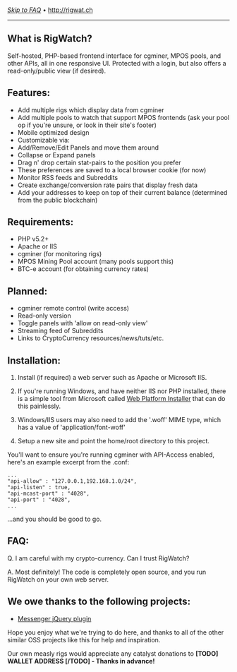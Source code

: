 <br>

_[Skip to FAQ](#faq)_ &bull; <a href="http://rigwat.ch" rel="external">http://rigwat.ch</a>

----

What is RigWatch?
--

Self-hosted, PHP-based frontend interface for cgminer, MPOS pools, and other APIs, all in one responsive UI. Protected with a login, but also offers a read-only/public view (if desired).

Features:
--
- Add multiple rigs which display data from cgminer
- Add multiple pools to watch that support MPOS frontends (ask your pool op if you're unsure, or look in their site's footer)
- Mobile optimized design
- Customizable via:
 - Add/Remove/Edit Panels and move them around
 - Collapse or Expand panels
 - Drag n' drop certain stat-pairs to the position you prefer
 - These preferences are saved to a local browser cookie (for now)
- Monitor RSS feeds and Subreddits
- Create exchange/conversion rate pairs that display fresh data
- Add your addresses to keep on top of their current balance (determined from the public blockchain)

Requirements:
--
- PHP v5.2+
- Apache or IIS
- cgminer (for monitoring rigs)
- MPOS Mining Pool account (many pools support this)
- BTC-e account (for obtaining currency rates)

Planned:
--
- cgminer remote control (write access)
- Read-only version
 - Toggle panels with 'allow on read-only view'
- Streaming feed of Subreddits
- Links to CryptoCurrency resources/news/tuts/etc.

Installation:
--

1. Install (if required) a web server such as Apache or Microsoft IIS. 
  1. If you're running Windows, and have neither IIS nor PHP installed, there is a simple tool from Microsoft called [Web Platform Installer](http://www.microsoft.com/web/downloads/platform.aspx) that can do this painlessly. 
  1. Windows/IIS users may also need to add the '.woff' MIME type, which has a value of 'application/font-woff'

2. Setup a new site and point the home/root directory to this project. 

You'll want to ensure you're running cgminer with API-Access enabled, here's an example excerpt from the .conf:

    ...
    "api-allow" : "127.0.0.1,192.168.1.0/24",
    "api-listen" : true,
    "api-mcast-port" : "4028",
    "api-port" : "4028",
    ...

...and you should be good to go. 

<a name="faq"></a>FAQ:
--
Q. I am careful with my crypto-currency. Can I trust RigWatch?

A. Most definitely! The code is completely open source, and you run RigWatch on your own web server.

We owe thanks to the following projects:
--
- [Messenger jQuery plugin](http://github.hubspot.com/messenger/docs/welcome/)

Hope you enjoy what we're trying to do here, and thanks to all of the other similar OSS projects like this for help and inspiration.

Our own measly rigs would appreciate any catalyst donations to **[TODO] WALLET ADDRESS [/TODO] - Thanks in advance!**

